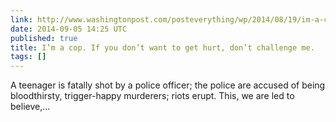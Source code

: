 ```yaml
---
link: http://www.washingtonpost.com/posteverything/wp/2014/08/19/im-a-cop-if-you-dont-want-to-get-hurt-dont-challenge-me/
date: 2014-09-05 14:25 UTC
published: true
title: I’m a cop. If you don’t want to get hurt, don’t challenge me.
tags: []
---
```


A teenager is fatally shot by a police officer; the police are accused of being bloodthirsty, trigger-happy murderers; riots erupt. This, we are led to believe,…
